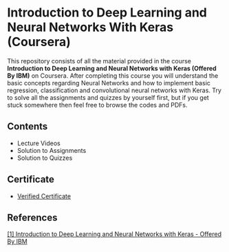 # Introduction to Deep Learning and Neural Networks With Keras (Coursera)

This repository consists of all the material provided in the course __Introduction to Deep Learning and Neural Networks with Keras (Offered By IBM)__ on Coursera. After completing this course you will understand the basic concepts regarding Neural Networks and how to implement basic regression, classification and convolutional neural networks with Keras. Try to solve all the assignments and quizzes by yourself first, but if you get stuck somewhere then feel free to browse the codes and PDFs.

## Contents
- Lecture Videos
- Solution to Assignments
- Solution to Quizzes

## Certificate
- [Verified Certificate](https://www.coursera.org/account/accomplishments/certificate/BAMFKKVEFGBH)

## References 
[[1] Introduction to Deep Learning and Neural Networks with Keras - Offered By IBM](https://www.coursera.org/learn/introduction-to-deep-learning-with-keras)


